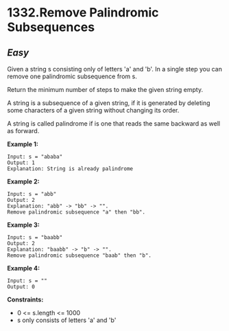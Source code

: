 1332.Remove Palindromic Subsequences
==========

*Easy*
----------

Given a string s consisting only of letters 'a' and 'b'. In a single step you can remove one palindromic subsequence from s.

Return the minimum number of steps to make the given string empty.

A string is a subsequence of a given string, if it is generated by deleting some characters of a given string without changing its order.

A string is called palindrome if is one that reads the same backward as well as forward.

**Example 1:**

    Input: s = "ababa"
    Output: 1
    Explanation: String is already palindrome

**Example 2:**

    Input: s = "abb"
    Output: 2
    Explanation: "abb" -> "bb" -> "". 
    Remove palindromic subsequence "a" then "bb".

**Example 3:**

    Input: s = "baabb"
    Output: 2
    Explanation: "baabb" -> "b" -> "". 
    Remove palindromic subsequence "baab" then "b".

**Example 4:**

    Input: s = ""
    Output: 0

**Constraints:**

* 0 <= s.length <= 1000
* s only consists of letters 'a' and 'b'